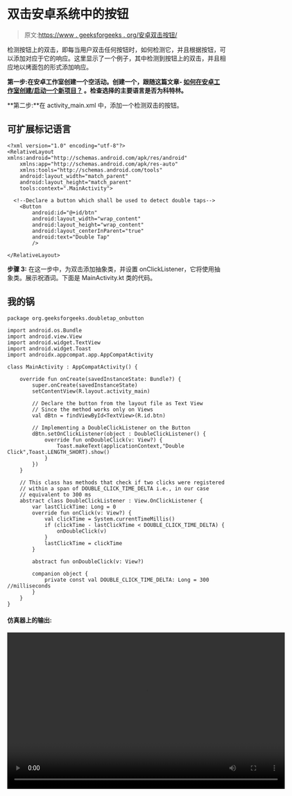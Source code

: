 # 双击安卓系统中的按钮

> 原文:[https://www . geeksforgeeks . org/安卓双击按钮/](https://www.geeksforgeeks.org/double-tap-on-a-button-in-android/)

检测按钮上的双击，即每当用户双击任何按钮时，如何检测它，并且根据按钮，可以添加对应于它的响应。这里显示了一个例子，其中检测到按钮上的双击，并且相应地以烤面包的形式添加响应。

**第一步:**在安卓工作室创建一个空活动。创建一个，跟随这篇文章- [**如何在安卓工作室创建/启动一个新项目？**](https://www.geeksforgeeks.org/android-how-to-create-start-a-new-project-in-android-studio/) 。检查选择的主要语言是否为**科特林。**

**第二步:**在 activity_main.xml 中，添加一个检测双击的按钮。

## 可扩展标记语言

```
<?xml version="1.0" encoding="utf-8"?>
<RelativeLayout xmlns:android="http://schemas.android.com/apk/res/android"
    xmlns:app="http://schemas.android.com/apk/res-auto"
    xmlns:tools="http://schemas.android.com/tools"
    android:layout_width="match_parent"
    android:layout_height="match_parent"
    tools:context=".MainActivity">

  <!--Declare a button which shall be used to detect double taps-->
    <Button
        android:id="@+id/btn"
        android:layout_width="wrap_content"
        android:layout_height="wrap_content"
        android:layout_centerInParent="true"
        android:text="Double Tap"
        />

</RelativeLayout>
```

**步骤 3:** 在这一步中，为双击添加抽象类，并设置 onClickListener，它将使用抽象类。展示祝酒词。下面是 MainActivity.kt 类的代码。

## 我的锅

```
package org.geeksforgeeks.doubletap_onbutton

import android.os.Bundle
import android.view.View
import android.widget.TextView
import android.widget.Toast
import androidx.appcompat.app.AppCompatActivity

class MainActivity : AppCompatActivity() {

    override fun onCreate(savedInstanceState: Bundle?) {
        super.onCreate(savedInstanceState)
        setContentView(R.layout.activity_main)

        // Declare the button from the layout file as Text View
        // Since the method works only on Views
        val dBtn = findViewById<TextView>(R.id.btn)

        // Implementing a DoubleClickListener on the Button
        dBtn.setOnClickListener(object : DoubleClickListener() {
            override fun onDoubleClick(v: View?) {
                Toast.makeText(applicationContext,"Double Click",Toast.LENGTH_SHORT).show()
            }
        })
    }

    // This class has methods that check if two clicks were registered
    // within a span of DOUBLE_CLICK_TIME_DELTA i.e., in our case
    // equivalent to 300 ms
    abstract class DoubleClickListener : View.OnClickListener {
        var lastClickTime: Long = 0
        override fun onClick(v: View?) {
            val clickTime = System.currentTimeMillis()
            if (clickTime - lastClickTime < DOUBLE_CLICK_TIME_DELTA) {
                onDoubleClick(v)
            }
            lastClickTime = clickTime
        }

        abstract fun onDoubleClick(v: View?)

        companion object {
            private const val DOUBLE_CLICK_TIME_DELTA: Long = 300 //milliseconds
        }
    }
}
```

#### 仿真器上的输出:

<video class="wp-video-shortcode" id="video-497083-1" width="640" height="360" preload="metadata" controls=""><source type="video/mp4" src="https://media.geeksforgeeks.org/wp-content/uploads/20201001121032/Screen-Recording-2020-09-23-at-14.46.34.mp4?_=1">[https://media.geeksforgeeks.org/wp-content/uploads/20201001121032/Screen-Recording-2020-09-23-at-14.46.34.mp4](https://media.geeksforgeeks.org/wp-content/uploads/20201001121032/Screen-Recording-2020-09-23-at-14.46.34.mp4)</video>